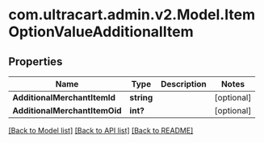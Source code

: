 # com.ultracart.admin.v2.Model.ItemOptionValueAdditionalItem
## Properties

Name | Type | Description | Notes
------------ | ------------- | ------------- | -------------
**AdditionalMerchantItemId** | **string** |  | [optional] 
**AdditionalMerchantItemOid** | **int?** |  | [optional] 

[[Back to Model list]](../README.md#documentation-for-models) [[Back to API list]](../README.md#documentation-for-api-endpoints) [[Back to README]](../README.md)

